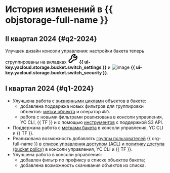 # История изменений в {{ objstorage-full-name }}

## II квартал 2024 {#q2-2024}

Улучшен дизайн консоли управления: настройки бакета теперь сгруппированы на вкладках ![image](../_assets/console-icons/wrench.svg) **{{ ui-key.yacloud.storage.bucket.switch_settings }}** и ![image](../_assets/console-icons/persons-lock.svg) **{{ ui-key.yacloud.storage.bucket.switch_security }}**.

## I квартал 2024 {#q1-2024}

* Улучшена работа с [жизненными циклами](./concepts/lifecycles.md) объектов в бакете:
  * добавлена поддержка новых фильтров для группировки объектов: [метки объекта](./concepts/tags.md#object-tags) и оператор `AND`.
  * работа с новыми фильтрами реализована в консоли управления, YC СLI, {{ TF }} и с помощью [инструментов](./tools/) с поддержкой S3 API.
* Поддержана работа с [метками бакета](./concepts/tags.md#bucket-tags) в консоли управления, YC СLI и {{ TF }}.
* Реализована возможность добавлять [группы пользователей](../organization/concepts/groups.md) {{ org-full-name }} в [список управления доступом (ACL)](./security/acl.md) и [политику доступа (bucket policy)](./security/policy.md) в консоли управления, YC СLI и {{ TF }}.
* Улучшена работа в консоли управления:
  * добавлен фильтр по префиксу в списке объектов бакета;
  * добавлена возможность скачивания объектов из списка.

